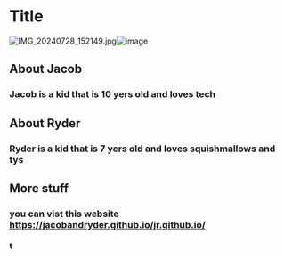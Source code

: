 # Title
<img src="blob:chrome-untrusted://media-app/dd297d0c-efdd-46f1-a08d-85b0a90cdc3d" alt="IMG_20240728_152149.jpg"/>![image](https://github.com/user-attachments/assets/688112d9-af4e-4431-affa-650bb457df5c)


## About Jacob
### Jacob is a kid that is 10 yers old and loves tech
## About Ryder
### Ryder is a kid that is 7 yers old and loves squishmallows and tys
## More stuff
### you can vist this website https://jacobandryder.github.io/jr.github.io/
#### t
